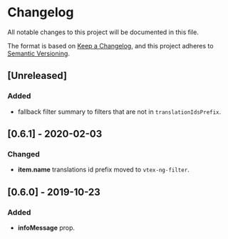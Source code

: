 # Changelog

All notable changes to this project will be documented in this file.

The format is based on [Keep a Changelog](https://keepachangelog.com/en/1.0.0/),
and this project adheres to [Semantic Versioning](https://semver.org/spec/v2.0.0.html).

## [Unreleased]

### Added

- fallback filter summary to filters that are not in `translationIdsPrefix`.

## [0.6.1] - 2020-02-03

### Changed

- **item.name** translations id prefix moved to `vtex-ng-filter`.

## [0.6.0] - 2019-10-23

### Added

- **infoMessage** prop.
